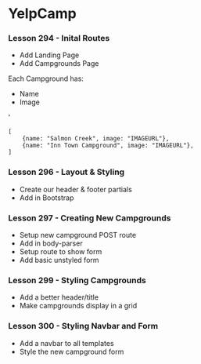 # YelpCamp

### Lesson 294 - Inital Routes
* Add Landing Page
* Add Campgrounds Page

Each Campground has:
* Name
* Image

'

	[
		{name: "Salmon Creek", image: "IMAGEURL"},
		{name: "Inn Town Campground", image: "IMAGEURL"},
	]


### Lesson 296 - Layout & Styling
* Create our header & footer partials
* Add in Bootstrap

### Lesson 297 - Creating New Campgrounds
* Setup new campground POST route
* Add in body-parser
* Setup route to show form
* Add basic unstyled form

### Lesson 299 - Styling Campgrounds
* Add a better header/title
* Make campgrounds display in a grid

### Lesson 300 - Styling Navbar and Form
* Add a navbar to all templates
* Style the new campground form